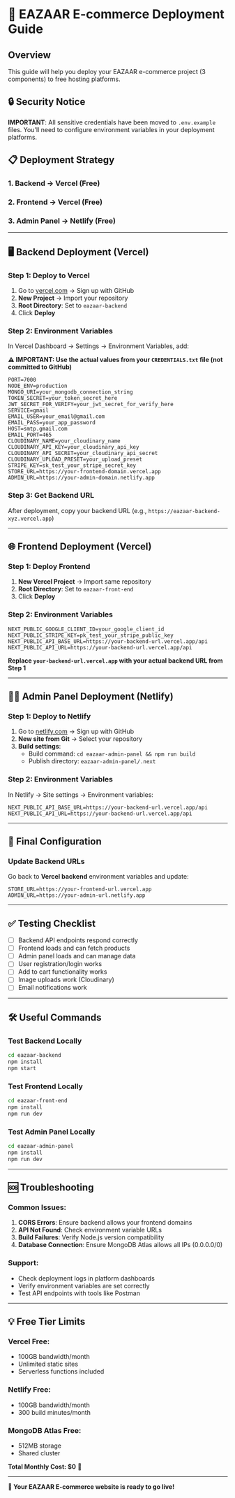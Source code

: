 # 🚀 EAZAAR E-commerce Deployment Guide

## Overview
This guide will help you deploy your EAZAAR e-commerce project (3 components) to free hosting platforms.

## 🔒 Security Notice
**IMPORTANT**: All sensitive credentials have been moved to `.env.example` files. You'll need to configure environment variables in your deployment platforms.

## 📋 Deployment Strategy

### 1. Backend → Vercel (Free)
### 2. Frontend → Vercel (Free) 
### 3. Admin Panel → Netlify (Free)

---

## 🖥️ **Backend Deployment (Vercel)**

### Step 1: Deploy to Vercel
1. Go to [vercel.com](https://vercel.com) → Sign up with GitHub
2. **New Project** → Import your repository
3. **Root Directory**: Set to `eazaar-backend`
4. Click **Deploy**

### Step 2: Environment Variables
In Vercel Dashboard → Settings → Environment Variables, add:

**⚠️ IMPORTANT: Use the actual values from your `CREDENTIALS.txt` file (not committed to GitHub)**

```env
PORT=7000
NODE_ENV=production
MONGO_URI=your_mongodb_connection_string
TOKEN_SECRET=your_token_secret_here
JWT_SECRET_FOR_VERIFY=your_jwt_secret_for_verify_here
SERVICE=gmail
EMAIL_USER=your_email@gmail.com
EMAIL_PASS=your_app_password
HOST=smtp.gmail.com
EMAIL_PORT=465
CLOUDINARY_NAME=your_cloudinary_name
CLOUDINARY_API_KEY=your_cloudinary_api_key
CLOUDINARY_API_SECRET=your_cloudinary_api_secret
CLOUDINARY_UPLOAD_PRESET=your_upload_preset
STRIPE_KEY=sk_test_your_stripe_secret_key
STORE_URL=https://your-frontend-domain.vercel.app
ADMIN_URL=https://your-admin-domain.netlify.app
```

### Step 3: Get Backend URL
After deployment, copy your backend URL (e.g., `https://eazaar-backend-xyz.vercel.app`)

---

## 🌐 **Frontend Deployment (Vercel)**

### Step 1: Deploy Frontend
1. **New Vercel Project** → Import same repository
2. **Root Directory**: Set to `eazaar-front-end`
3. Click **Deploy**

### Step 2: Environment Variables
```env
NEXT_PUBLIC_GOOGLE_CLIENT_ID=your_google_client_id
NEXT_PUBLIC_STRIPE_KEY=pk_test_your_stripe_public_key
NEXT_PUBLIC_API_BASE_URL=https://your-backend-url.vercel.app/api
NEXT_PUBLIC_API_URL=https://your-backend-url.vercel.app/api
```

**Replace `your-backend-url.vercel.app` with your actual backend URL from Step 1**

---

## 👨‍💼 **Admin Panel Deployment (Netlify)**

### Step 1: Deploy to Netlify
1. Go to [netlify.com](https://netlify.com) → Sign up with GitHub
2. **New site from Git** → Select your repository
3. **Build settings**:
   - Build command: `cd eazaar-admin-panel && npm run build`
   - Publish directory: `eazaar-admin-panel/.next`

### Step 2: Environment Variables
In Netlify → Site settings → Environment variables:
```env
NEXT_PUBLIC_API_BASE_URL=https://your-backend-url.vercel.app/api
NEXT_PUBLIC_API_URL=https://your-backend-url.vercel.app/api
```

---

## 🔄 **Final Configuration**

### Update Backend URLs
Go back to **Vercel backend** environment variables and update:
```env
STORE_URL=https://your-frontend-url.vercel.app
ADMIN_URL=https://your-admin-url.netlify.app
```

---

## ✅ **Testing Checklist**

- [ ] Backend API endpoints respond correctly
- [ ] Frontend loads and can fetch products
- [ ] Admin panel loads and can manage data
- [ ] User registration/login works
- [ ] Add to cart functionality works
- [ ] Image uploads work (Cloudinary)
- [ ] Email notifications work

---

## 🛠️ **Useful Commands**

### Test Backend Locally
```bash
cd eazaar-backend
npm install
npm start
```

### Test Frontend Locally
```bash
cd eazaar-front-end
npm install
npm run dev
```

### Test Admin Panel Locally
```bash
cd eazaar-admin-panel
npm install
npm run dev
```

---

## 🆘 **Troubleshooting**

### Common Issues:

1. **CORS Errors**: Ensure backend allows your frontend domains
2. **API Not Found**: Check environment variable URLs
3. **Build Failures**: Verify Node.js version compatibility
4. **Database Connection**: Ensure MongoDB Atlas allows all IPs (0.0.0.0/0)

### Support:
- Check deployment logs in platform dashboards
- Verify environment variables are set correctly
- Test API endpoints with tools like Postman

---

## 💡 **Free Tier Limits**

### Vercel Free:
- 100GB bandwidth/month
- Unlimited static sites
- Serverless functions included

### Netlify Free:
- 100GB bandwidth/month
- 300 build minutes/month

### MongoDB Atlas Free:
- 512MB storage
- Shared cluster

**Total Monthly Cost: $0** 🎉

---

**🚀 Your EAZAAR E-commerce website is ready to go live!**